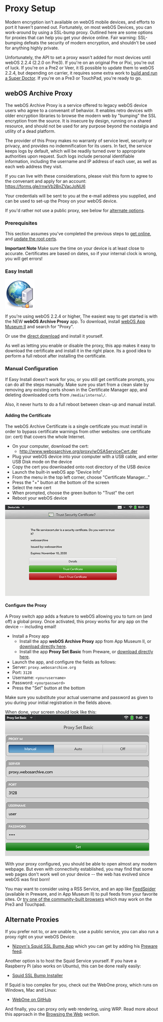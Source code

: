 # Proxy Setup

Modern encryption isn't available on webOS mobile devices, and efforts to port it haven't panned out. Fortunately, on most webOS Devices, you can work-around by using a SSL-bump proxy. Outlined here are some options for proxies that can help you get your device online. Fair warning: SSL-bumping defeats the security of modern encryption, and shouldn't be used for anything highly private.

Unfortunately, the API to set a proxy wasn't added for most devices until webOS 2.2.4 (2.2.0 on Pre3). If you're on an original Pre or Pixi, you're out of luck. If you're on a Pre2 or Veer, it IS possible to update them to webOS 2.2.4, but depending on carrier, it requires some extra work to <a href="https://github.com/webos-internals/meta-doctor/" target="_blank">build and run a Super Doctor</a>. If you're on a Pre3 or TouchPad, you're ready to go.

## webOS Archive Proxy

The webOS Archive Proxy is a service offered to legacy webOS device users who agree to a convenant of behavior. It enables retro devices with older encryption libraries to browse the modern web by "bumping" the SSL encryption from the source. It is insecure by design, running on a shared resource, and should not be used for any purpose beyond the nostalgia and utility of a dead platform.

The provider of this Proxy makes no warranty of service level, security or privacy, and provides no indemnification for its users. In fact, the service keeps logs by default, which will be readily turned over to appropriate authorities upon request. Such logs include personal identifiable information, including the username and IP address of each user, as well as each web address they visit.

If you can live with these considerations, please visit this form to agree to the convenant and apply for an account:
<a href="https://forms.gle/rnwVb2BnZVacJoNU6" target="_blank">https://forms.gle/rnwVb2BnZVacJoNU6</a>

Your credentials will be sent to you at the e-mail address you supplied, and can be used to set-up the Proxy on your webOS device.

If you'd rather not use a public proxy, see below for [alternate options](proxysetup.md#alternate-proxies).

### Prerequisites

This section assumes you've completed the previous steps to [get online](online.md), and [update the root certs](online.md#updating-certificates).

**Important Note** Make sure the time on your device is at least close to accurate. Certificates are based on dates, so if your internal clock is wrong, you will get errors!

### Easy Install

![webOS Archive Proxy](images/proxyicon.png)

If you're using webOS 2.2.4 or higher, The easiest way to get started is with the NEW **webOS Archive Proxy** app.
To download, install [webOS App Museum II](appstores.md#install-webos-app-museum-ii) and search for "Proxy".

Or use the <a href="http://appcatalog.webosarchive.org/showMuseumDetails.php?app=1005768" target="_top">direct download</a> and install it yourself.

As well as letting you enable or disable the proxy, this app makes it easy to download the certificate and install it in the right place. Its a good idea to perform a full reboot after installing the certificate.

### Manual Configuration

If Easy Install doesn't work for you, or you still get certificate prompts, you can do all the steps manually. Make sure you start from a clean slate by removing any existing certs shown in the Certificate Manager app, and deleting downloaded certs from `/media/internal/`.

Also, it never hurts to do a full reboot between clean-up and manual install.

#### Adding the Certificate

The webOS Archive Certificate is a single certificate you must install in order to bypass certificate warnings from other websites: one certificate (or: cert) that covers the whole Internet.

* On your computer, download the cert:
    + <a href="http://www.webosarchive.org/proxy/wOSAServiceCert.der">http://www.webosarchive.org/proxy/wOSAServiceCert.der</a>
* Plug your webOS device into your computer with a USB cable, and enter USB Disk mode on the device
* Copy the cert you downloaded onto root directory of the USB device
* Launch the built-in webOS app "Device Info"
* From the menu in the top left corner, choose "Certificate Manager..."
* Press the "+" button at the bottom of the screen
* Select the new cert
* When prompted, choose the green button to "Trust" the cert
* Reboot your webOS device

![Certificate Manager](images/certmanager.png)

#### Configure the Proxy

A Proxy switch app adds a feature to webOS allowing you to turn on (and off) a global proxy. Once activated, this proxy works for any app on the device -- including email!

* Install a Proxy app
    + Install the app **webOS Archive Proxy** app from App Museum II, or <a href="http://appcatalog.webosarchive.org/showMuseumDetails.php?app=1005768" target="_top">download directly here</a>.
    + Install the app **Proxy Set Basic** from Preware, or <a href="http://www.webosarchive.org/proxy/com.palm.com.verusora.touchpad.proxysetbasic_1.1.1_all.ipk" target="_top">download directly here</a>.
* Launch the app, and configure the fields as follows:
* Server: `proxy.webosarchive.org`
* Port: `3128`
* Username: `<yourusername>`
* Password: `<yourpassword>`
* Press the "Set" button at the bottom

Make sure you substitute your actual username and password as given to you during your initial registration in the fields above.

When done, your screen should look like this:
![ProxySet](images/proxysetbasic.png)

With your proxy configured, you should be able to open almost any modern webpage. But even with connectivity established, you may find that some web pages don't work well on your device -- the web has evolved since webOS was first born! 

You may want to consider using a RSS Service, and an app like <a href="http://www.feedspider.net/" target="_blank">FeedSpider</a> (available in Preware, and in App Museum II) to pull feeds from your favorite sites. Or <a href="http://stacks.webosarchive.org/forums/%5BTP%5D%20QupZilla%20-%20webOS%20Nation%20Forums.html" target="_blank">try one of the community-built browsers</a> which may work on the Pre3 and Touchpad.

## Alternate Proxies

If you prefer not to, or are unable to, use a public service, you can also run a proxy right on your webOS Device:

* <a href="https://gitlab.com/nizovn/com.nizovn.squid" target="_blank">Nizovn's Squid SSL Bump App</a> which you can get by adding his <a href="https://gitlab.com/nizovn/preware_feed/-/tree/master/" target="_blank">Preware feed</a>.

Another option is to host the Squid Service yourself. If you have a Raspberry Pi (also works on Ubuntu), this can be done really easily:

* <a href="https://github.com/webOSArchive/squid-sslbump-dockerless" target="_blank">Squid SSL Bump Installer</a>

If Squid is too complex for you, check out the WebOne proxy, which runs on Windows, Mac and Linux:

* <a href="https://github.com/atauenis/webone" target="_blank">WebOne on GitHub</a>

And finally, you can proxy only web rendering, using WRP. Read more about this approach in the [Browsing the Web](browsers.md#wrp) section.
